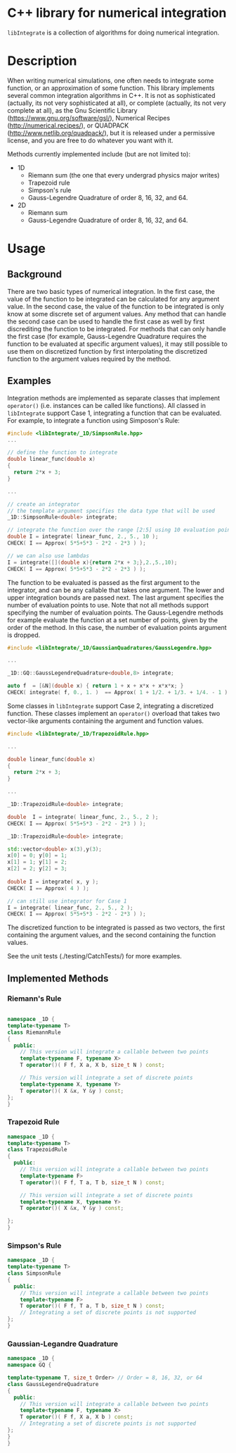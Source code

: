 # C++ library for numerical integration

`libIntegrate` is a collection of algorithms for doing numerical integration.

# Description

When writing numerical simulations, one often needs to integrate some function, or an approximation of some function.
This library implements several common integration algorithms in C++. It is not
as sophisticated (actually, its not very sophisticated at all), or complete
(actually, its not very complete at all), as the Gnu Scientific Library
(https://www.gnu.org/software/gsl/), Numerical Recipes
(http://numerical.recipes/), or QUADPACK (http://www.netlib.org/quadpack/), but
it is released under a permissive license, and you are free to do whatever you
want with it.

Methods currently implemented include (but are not limited to):

- 1D
    - Riemann sum (the one that every undergrad physics major writes)
    - Trapezoid rule
    - Simpson's rule
    - Gauss-Legendre Quadrature of order 8, 16, 32, and 64.
- 2D
    - Riemann sum
    - Gauss-Legendre Quadrature of order 8, 16, 32, and 64.

# Usage

## Background


There are two basic types of numerical integration. In the first case, the value
of the function to be integrated can be calculated for any argument value. In the second
case, the value of the function to be integrated is only know at some discrete set
of argument values. Any method that can handle the second case can be used to handle
the first case as well by first discrediting the function to be integrated.
For methods that can only handle the first case (for example, Gauss-Legendre Quadrature
requires the function to be evaluated at specific argument values), it may
still possible to use them on discretized function by first interpolating the discretized
function to the argument values required by the method.

## Examples

Integration methods are implemented as separate classes that implement `operator()` (i.e. instances
can be called like functions). All classed in `libIntegrate` support Case 1, integrating
a function that can be evaluated. For example, to integrate a function using Simposon's Rule:
```cpp
#include <libIntegrate/_1D/SimpsonRule.hpp>
...

// define the function to integrate
double linear_func(double x)
{
  return 2*x + 3;
}

...

// create an integrator
// the template argument specifies the data type that will be used
_1D::SimpsonRule<double> integrate;

// integrate the function over the range [2:5] using 10 evaluation points
double I = integrate( linear_func, 2., 5., 10 );
CHECK( I == Approx( 5*5+5*3 - 2*2 - 2*3 ) );

// we can also use lambdas
I = integrate([](double x){return 2*x + 3;},2.,5.,10);
CHECK( I == Approx( 5*5+5*3 - 2*2 - 2*3 ) );

```
The function to be evaluated is passed as the first argument
to the integrator, and can be any callable that takes one argument. The lower and upper integration bounds are passed next.
The last argument specifies the number of evaluation points to use. Note that not all methods support specifying the number
of evaluation points. The Gauss-Legendre methods for example evaluate the function at a set number of points, given
by the order of the method. In this case, the number of evaluation points argument is dropped.

```cpp
#include <libIntegrate/_1D/GaussianQuadratures/GaussLegendre.hpp>

...

_1D::GQ::GaussLegendreQuadrature<double,8> integrate;

auto f  = [&N](double x) { return 1 + x + x*x + x*x*x; }
CHECK( integrate( f, 0., 1. )  == Approx( 1 + 1/2. + 1/3. + 1/4. - 1 ) );

```


Some classes in `libIntegrate` support Case 2, integrating a discretized function. These classes implement
an `operator()` overload that takes two vector-like arguments containing the argument and function values.
```cpp
#include <libIntegrate/_1D/TrapezoidRule.hpp>

...

double linear_func(double x)
{
  return 2*x + 3;
}

...

_1D::TrapezoidRule<double> integrate;

double  I = integrate( linear_func, 2., 5., 2 );
CHECK( I == Approx( 5*5+5*3 - 2*2 - 2*3 ) );

_1D::TrapezoidRule<double> integrate;

std::vector<double> x(3),y(3);
x[0] = 0; y[0] = 1;
x[1] = 1; y[1] = 2;
x[2] = 2; y[2] = 3;
  
double I = integrate( x, y );
CHECK( I == Approx( 4 ) );

// can still use integrator for Case 1
I = integrate( linear_func, 2., 5., 2 );
CHECK( I == Approx( 5*5+5*3 - 2*2 - 2*3 ) );
```
The discretized function to be integrated is passed as two vectors, the first containing the argument values, and the second
containing the function values.

See the unit tests (./testing/CatchTests/) for more examples.

## Implemented Methods

### Riemann's Rule
```cpp

namespace _1D {
template<typename T>
class RiemannRule
{
  public:
    // This version will integrate a callable between two points
    template<typename F, typename X>
    T operator()( F f, X a, X b, size_t N ) const;

    // This version will integrate a set of discrete points
    template<typename X, typename Y>
    T operator()( X &x, Y &y ) const;
};
}
```

### Trapezoid Rule

```cpp
namespace _1D {
template<typename T>
class TrapezoidRule
{
  public:
    // This version will integrate a callable between two points
    template<typename F>
    T operator()( F f, T a, T b, size_t N ) const;

    // This version will integrate a set of discrete points
    template<typename X, typename Y>
    T operator()( X &x, Y &y ) const;

};
}
```

### Simpson's Rule

```cpp
namespace _1D {
template<typename T>
class SimpsonRule
{
  public:
    // This version will integrate a callable between two points
    template<typename F>
    T operator()( F f, T a, T b, size_t N ) const;
    // Integrating a set of discrete points is not supported
};
}
```

### Gaussian-Legandre Quadrature

```cpp
namespace _1D {
namespace GQ {

template<typename T, size_t Order> // Order = 8, 16, 32, or 64
class GaussLegendreQuadrature
{
  public:
    // This version will integrate a callable between two points
    template<typename F, typename X>
    T operator()( F f, X a, X b ) const;
    // Integrating a set of discrete points is not supported
};
}
}
```
